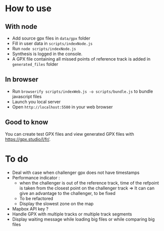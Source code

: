 # How to use
## With node
- Add source gpx files in `data/gpx` folder
- Fill in user data in `scripts/indexNode.js`
- Run `node scripts/indexNode.js`
- Synthesis is logged in the console.
- A GPX file containing all missed points of reference track is added in `generated_files` folder

## In browser
- Run `browserify scripts/indexWeb.js -o scripts/bundle.js` to bundle javascript files
- Launch you local server
- Open `http://localhost:5500` in your web browser

## Good to know
You can create test GPX files and view generated GPX files with https://gpx.studio/l/fr/.
# To do
- Deal with case when challenger gpx does not have timestamps
- Performance indicator :
  - when the challenger is out of the reference track, time of the refpoint
  is taken from the closest point on the challenger track
  => It can  can give an advantage to the challenger, to be fixed
  - To be refactored
  - Display the slowest zone on the map
- Mapbox API key ?
- Handle GPX with multiple tracks or multiple track segments
- Display waiting message while loading big files or while comparing big files
